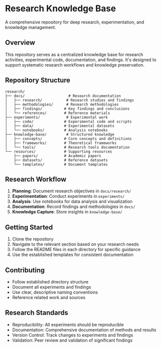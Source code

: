 # Research Knowledge Base

A comprehensive repository for deep research, experimentation, and knowledge management.

## Overview

This repository serves as a centralized knowledge base for research activities, experimental code, documentation, and findings. It's designed to support systematic research workflows and knowledge preservation.

## Repository Structure

```
research/
├── docs/                    # Research documentation
│   ├── research/           # Research studies and findings
│   ├── methodologies/      # Research methodologies
│   ├── findings/          # Key findings and conclusions
│   └── references/        # Reference materials
├── experiments/            # Experimental work
│   ├── code/              # Experimental code and scripts
│   ├── data/              # Experimental datasets
│   └── notebooks/         # Analysis notebooks
├── knowledge-base/         # Structured knowledge
│   ├── concepts/          # Core concepts and definitions
│   ├── frameworks/        # Theoretical frameworks
│   └── tools/             # Research tools documentation
└── resources/             # Supporting resources
    ├── papers/            # Academic papers
    ├── datasets/          # Reference datasets
    └── templates/         # Document templates
```

## Research Workflow

1. **Planning**: Document research objectives in `docs/research/`
2. **Experimentation**: Conduct experiments in `experiments/`
3. **Analysis**: Use notebooks for data analysis and visualization
4. **Documentation**: Record findings and methodologies in `docs/`
5. **Knowledge Capture**: Store insights in `knowledge-base/`

## Getting Started

1. Clone the repository
2. Navigate to the relevant section based on your research needs
3. Follow the README files in each directory for specific guidance
4. Use the established templates for consistent documentation

## Contributing

- Follow established directory structure
- Document all experiments and findings
- Use clear, descriptive naming conventions
- Reference related work and sources

## Research Standards

- Reproducibility: All experiments should be reproducible
- Documentation: Comprehensive documentation of methods and results
- Version Control: Track changes to experiments and findings
- Validation: Peer review and validation of significant findings